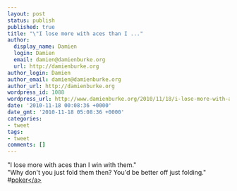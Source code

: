 ```yaml
---
layout: post
status: publish
published: true
title: "\"I lose more with aces than I ..."
author:
  display_name: Damien
  login: Damien
  email: damien@damienburke.org
  url: http://damienburke.org
author_login: Damien
author_email: damien@damienburke.org
author_url: http://damienburke.org
wordpress_id: 1088
wordpress_url: http://www.damienburke.org/2010/11/18/i-lose-more-with-aces-than-i/
date: '2010-11-18 00:08:36 +0000'
date_gmt: '2010-11-18 05:08:36 +0000'
categories:
- tweet
tags:
- tweet
comments: []
---
```

<p>"I lose more with aces than I win with them."<br />
"Why don't you just fold them then? You'd be better off just folding." #<a href="http:&#47;&#47;search.twitter.com&#47;search?q=%23poker" class="aktt_hashtag">poker<&#47;a></p>
